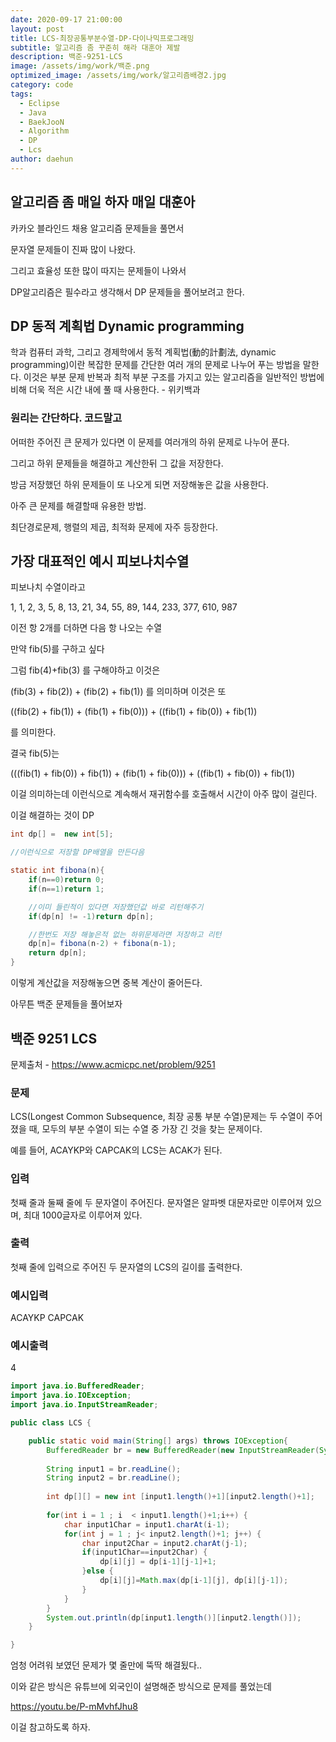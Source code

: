 ```yaml
---
date: 2020-09-17 21:00:00
layout: post
title: LCS-최장공통부분수열-DP-다이나믹프로그래밍
subtitle: 알고리즘 좀 꾸준히 해라 대훈아 제발
description: 백준-9251-LCS
image: /assets/img/work/백준.png
optimized_image: /assets/img/work/알고리즘배경2.jpg
category: code
tags:
  - Eclipse
  - Java
  - BaekJooN
  - Algorithm
  - DP
  - Lcs
author: daehun
---
```


## 알고리즘 좀 매일 하자 매일 대훈아

카카오 블라인드 채용 알고리즘 문제들을 풀면서

문자열 문제들이 진짜 많이 나왔다.

그리고 효율성 또한 많이 따지는 문제들이 나와서

DP알고리즘은 필수라고 생각해서 DP 문제들을 풀어보려고 한다.

## DP 동적 계획법 Dynamic programming

학과 컴퓨터 과학, 그리고 경제학에서 동적 계획법(動的計劃法, dynamic programming)이란 복잡한 문제를 간단한 여러 개의 문제로 나누어 푸는 방법을 말한다. 이것은 부분 문제 반복과 최적 부분 구조를 가지고 있는 알고리즘을 일반적인 방법에 비해 더욱 적은 시간 내에 풀 때 사용한다. - 위키백과

### 원리는 간단하다. 코드말고

어떠한 주어진 큰 문제가 있다면 이 문제를 여러개의 하위 문제로 나누어 푼다.

그리고 하위 문제들을 해결하고 계산한뒤 그 값을 저장한다. 

방금 저장했던 하위 문제들이 또 나오게 되면 저장해놓은 값을 사용한다.

아주 큰 문제를 해결할때 유용한 방법.

최단경로문제, 행렬의 제곱, 최적화 문제에 자주 등장한다.

## 가장 대표적인 예시 피보나치수열

피보나치 수열이라고 

1, 1, 2, 3, 5, 8, 13, 21, 34, 55, 89, 144, 233, 377, 610, 987

이전 항 2개를 더하면 다음 항 나오는 수열

만약 fib(5)를 구하고 싶다

그럼 fib(4)+fib(3) 를 구해야하고 이것은 

(fib(3) + fib(2)) + (fib(2) + fib(1)) 를 의미하며 이것은 또

((fib(2) + fib(1)) + (fib(1) + fib(0))) + ((fib(1) + fib(0)) + fib(1))

를 의미한다.

결국 fib(5)는 

(((fib(1) + fib(0)) + fib(1)) + (fib(1) + fib(0))) + ((fib(1) + fib(0)) + fib(1))

이걸 의미하는데 이런식으로 계속해서 재귀함수를 호출해서 시간이 아주 많이 걸린다.

이걸 해결하는 것이 DP

```java
int dp[] =  new int[5];

//이런식으로 저장할 DP배열을 만든다음

static int fibona(n){
	if(n==0)return 0;
	if(n==1)return 1;

	//이미 들린적이 있다면 저장했던값 바로 리턴해주기
	if(dp[n] != -1)return dp[n];

	//한번도 저장 해놓은적 없는 하위문제라면 저장하고 리턴
	dp[n]= fibona(n-2) + fibona(n-1);
	return dp[n];
}
```
이렇게 계산값을 저장해놓으면 중복 계산이 줄어든다.

아무튼 백준 문제들을 풀어보자 

## 백준 9251 LCS
문제출처 - https://www.acmicpc.net/problem/9251

### 문제
LCS(Longest Common Subsequence, 최장 공통 부분 수열)문제는 두 수열이 주어졌을 때, 모두의 부분 수열이 되는 수열 중 가장 긴 것을 찾는 문제이다.

예를 들어, ACAYKP와 CAPCAK의 LCS는 ACAK가 된다.

### 입력
첫째 줄과 둘째 줄에 두 문자열이 주어진다. 문자열은 알파벳 대문자로만 이루어져 있으며, 최대 1000글자로 이루어져 있다.

### 출력
첫째 줄에 입력으로 주어진 두 문자열의 LCS의 길이를 출력한다.

### 예시입력
ACAYKP
CAPCAK
### 예시출력
4

```java
import java.io.BufferedReader;
import java.io.IOException;
import java.io.InputStreamReader;

public class LCS {

	public static void main(String[] args) throws IOException{
		BufferedReader br = new BufferedReader(new InputStreamReader(System.in));
		
		String input1 = br.readLine();
		String input2 = br.readLine();
		
		int dp[][] = new int [input1.length()+1][input2.length()+1];
		
		for(int i = 1 ; i  < input1.length()+1;i++) {
			char input1Char = input1.charAt(i-1);
			for(int j = 1 ; j< input2.length()+1; j++) {
				char input2Char = input2.charAt(j-1);
				if(input1Char==input2Char) {
					dp[i][j] = dp[i-1][j-1]+1;
				}else {
					dp[i][j]=Math.max(dp[i-1][j], dp[i][j-1]);
				}
			}
		}
		System.out.println(dp[input1.length()][input2.length()]);
	}

}

```

엄청 어려워 보였던 문제가 몇 줄만에 뚝딱 해결됬다..

이와 같은 방식은 유튜브에 외국인이 설명해준 방식으로 문제를 풀었는데

https://youtu.be/P-mMvhfJhu8 

이걸 참고하도록 하자.


